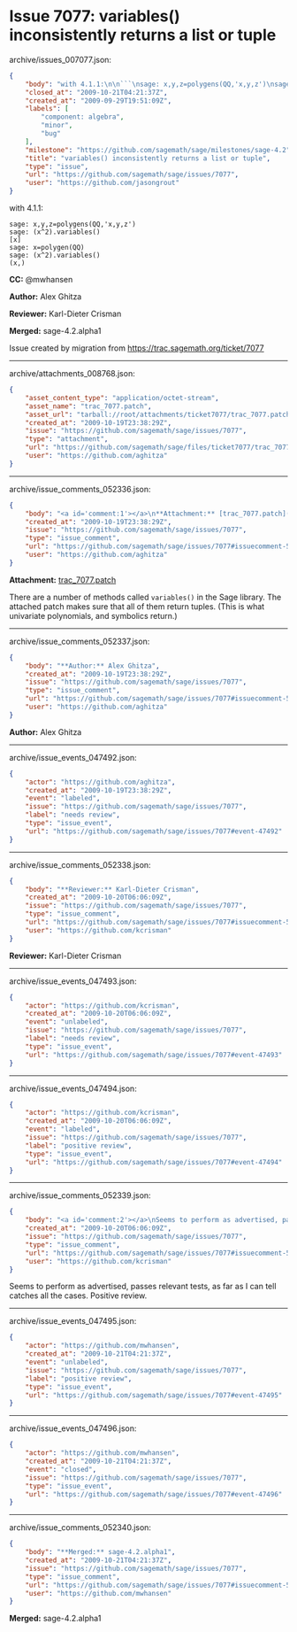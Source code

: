 # Issue 7077: variables() inconsistently returns a list or tuple

archive/issues_007077.json:
```json
{
    "body": "with 4.1.1:\n\n```\nsage: x,y,z=polygens(QQ,'x,y,z')\nsage: (x^2).variables()\n[x]\nsage: x=polygen(QQ)\nsage: (x^2).variables()\n(x,)\n```\n\n**CC:**  @mwhansen\n\n**Author:** Alex Ghitza\n\n**Reviewer:** Karl-Dieter Crisman\n\n**Merged:** sage-4.2.alpha1\n\nIssue created by migration from https://trac.sagemath.org/ticket/7077\n\n",
    "closed_at": "2009-10-21T04:21:37Z",
    "created_at": "2009-09-29T19:51:09Z",
    "labels": [
        "component: algebra",
        "minor",
        "bug"
    ],
    "milestone": "https://github.com/sagemath/sage/milestones/sage-4.2",
    "title": "variables() inconsistently returns a list or tuple",
    "type": "issue",
    "url": "https://github.com/sagemath/sage/issues/7077",
    "user": "https://github.com/jasongrout"
}
```
with 4.1.1:

```
sage: x,y,z=polygens(QQ,'x,y,z')
sage: (x^2).variables()
[x]
sage: x=polygen(QQ)
sage: (x^2).variables()
(x,)
```

**CC:**  @mwhansen

**Author:** Alex Ghitza

**Reviewer:** Karl-Dieter Crisman

**Merged:** sage-4.2.alpha1

Issue created by migration from https://trac.sagemath.org/ticket/7077





---

archive/attachments_008768.json:
```json
{
    "asset_content_type": "application/octet-stream",
    "asset_name": "trac_7077.patch",
    "asset_url": "tarball://root/attachments/ticket7077/trac_7077.patch",
    "created_at": "2009-10-19T23:38:29Z",
    "issue": "https://github.com/sagemath/sage/issues/7077",
    "type": "attachment",
    "url": "https://github.com/sagemath/sage/files/ticket7077/trac_7077.patch",
    "user": "https://github.com/aghitza"
}
```



---

archive/issue_comments_052336.json:
```json
{
    "body": "<a id='comment:1'></a>\n**Attachment:** [trac_7077.patch](https://github.com/sagemath/sage/files/ticket7077/trac_7077.patch)\n\nThere are a number of methods called `variables()` in the Sage library.  The attached patch makes sure that all of them return tuples.  (This is what univariate polynomials, and symbolics return.)",
    "created_at": "2009-10-19T23:38:29Z",
    "issue": "https://github.com/sagemath/sage/issues/7077",
    "type": "issue_comment",
    "url": "https://github.com/sagemath/sage/issues/7077#issuecomment-52336",
    "user": "https://github.com/aghitza"
}
```

<a id='comment:1'></a>
**Attachment:** [trac_7077.patch](https://github.com/sagemath/sage/files/ticket7077/trac_7077.patch)

There are a number of methods called `variables()` in the Sage library.  The attached patch makes sure that all of them return tuples.  (This is what univariate polynomials, and symbolics return.)



---

archive/issue_comments_052337.json:
```json
{
    "body": "**Author:** Alex Ghitza",
    "created_at": "2009-10-19T23:38:29Z",
    "issue": "https://github.com/sagemath/sage/issues/7077",
    "type": "issue_comment",
    "url": "https://github.com/sagemath/sage/issues/7077#issuecomment-52337",
    "user": "https://github.com/aghitza"
}
```

**Author:** Alex Ghitza



---

archive/issue_events_047492.json:
```json
{
    "actor": "https://github.com/aghitza",
    "created_at": "2009-10-19T23:38:29Z",
    "event": "labeled",
    "issue": "https://github.com/sagemath/sage/issues/7077",
    "label": "needs review",
    "type": "issue_event",
    "url": "https://github.com/sagemath/sage/issues/7077#event-47492"
}
```



---

archive/issue_comments_052338.json:
```json
{
    "body": "**Reviewer:** Karl-Dieter Crisman",
    "created_at": "2009-10-20T06:06:09Z",
    "issue": "https://github.com/sagemath/sage/issues/7077",
    "type": "issue_comment",
    "url": "https://github.com/sagemath/sage/issues/7077#issuecomment-52338",
    "user": "https://github.com/kcrisman"
}
```

**Reviewer:** Karl-Dieter Crisman



---

archive/issue_events_047493.json:
```json
{
    "actor": "https://github.com/kcrisman",
    "created_at": "2009-10-20T06:06:09Z",
    "event": "unlabeled",
    "issue": "https://github.com/sagemath/sage/issues/7077",
    "label": "needs review",
    "type": "issue_event",
    "url": "https://github.com/sagemath/sage/issues/7077#event-47493"
}
```



---

archive/issue_events_047494.json:
```json
{
    "actor": "https://github.com/kcrisman",
    "created_at": "2009-10-20T06:06:09Z",
    "event": "labeled",
    "issue": "https://github.com/sagemath/sage/issues/7077",
    "label": "positive review",
    "type": "issue_event",
    "url": "https://github.com/sagemath/sage/issues/7077#event-47494"
}
```



---

archive/issue_comments_052339.json:
```json
{
    "body": "<a id='comment:2'></a>\nSeems to perform as advertised, passes relevant tests, as far as I can tell catches all the cases.  Positive review.",
    "created_at": "2009-10-20T06:06:09Z",
    "issue": "https://github.com/sagemath/sage/issues/7077",
    "type": "issue_comment",
    "url": "https://github.com/sagemath/sage/issues/7077#issuecomment-52339",
    "user": "https://github.com/kcrisman"
}
```

<a id='comment:2'></a>
Seems to perform as advertised, passes relevant tests, as far as I can tell catches all the cases.  Positive review.



---

archive/issue_events_047495.json:
```json
{
    "actor": "https://github.com/mwhansen",
    "created_at": "2009-10-21T04:21:37Z",
    "event": "unlabeled",
    "issue": "https://github.com/sagemath/sage/issues/7077",
    "label": "positive review",
    "type": "issue_event",
    "url": "https://github.com/sagemath/sage/issues/7077#event-47495"
}
```



---

archive/issue_events_047496.json:
```json
{
    "actor": "https://github.com/mwhansen",
    "created_at": "2009-10-21T04:21:37Z",
    "event": "closed",
    "issue": "https://github.com/sagemath/sage/issues/7077",
    "type": "issue_event",
    "url": "https://github.com/sagemath/sage/issues/7077#event-47496"
}
```



---

archive/issue_comments_052340.json:
```json
{
    "body": "**Merged:** sage-4.2.alpha1",
    "created_at": "2009-10-21T04:21:37Z",
    "issue": "https://github.com/sagemath/sage/issues/7077",
    "type": "issue_comment",
    "url": "https://github.com/sagemath/sage/issues/7077#issuecomment-52340",
    "user": "https://github.com/mwhansen"
}
```

**Merged:** sage-4.2.alpha1
